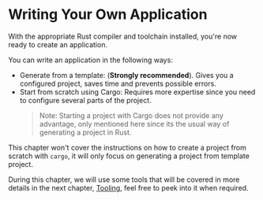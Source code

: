 # Writing Your Own Application

With the appropriate Rust compiler and toolchain installed, you're now ready to create an application.

You can write an application in the following ways:

- Generate from a template: (**Strongly recommended**). Gives you a configured project, saves time and prevents possible errors.
- Start from scratch using Cargo: Requires more expertise since you need to configure several parts of the project.
    > Note: Starting a project with Cargo does not provide any advantage, only mentioned here since its the usual way of generating a project in Rust.


This chapter won't cover the instructions on how to create a project from scratch with `cargo`, it will only focus on generating a project from template project.

During this chapter, we will use some tools that will be covered in more details in the next chapter, [Tooling][tooling], feel free to peek into it when required.

[tooling]: ../tooling/index.md
